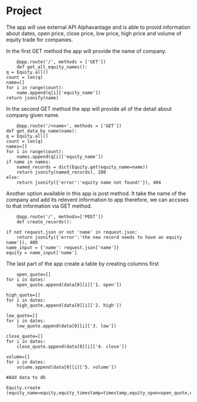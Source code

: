 # Project

The app will use external API Alphavantage and is able to provid information about dates, open price, close price, low price, high price and volume of equity trade for companies.

In the first GET method the app will provide the name of company.

        @app.route('/', methods = ['GET'])
        def get_all_equity_names():
	q = Equity.all()
	count = len(q)
	name=[]
	for i in range(count):
		name.append(q[i]['equity_name'])
	return jsonify(name)
        
        
In the second GET method the app will provide all of the detail about company given name.

        @app.route('/<name>', methods = ['GET'])
	def get_data_by_name(name):
	q = Equity.all()
	count = len(q)
	names=[]
	for i in range(count):
		names.append(q[i]['equity_name'])
	if name in names:
		named_records = dict(Equity.get(equity_name=name))
		return jsonify(named_records), 200
	else:
		return jsonify({'error':'equity name not found!'}), 404
 
 Another option available in this app is post method. It take the name of the company and add its relevent information to app therefore, we can accsses to that information via GET method.
        
        @app.route('/', methods=['POST'])
        def create_records():

	if not request.json or not 'name' in request.json:
		return jsonify({'error':'the new record needs to have an equity name'}), 400
	name_input = {'name': request.json['name']}
	equity = name_input['name']
        
The last part of the app create a table by creating columns first

        open_quote=[]
	for i in dates:
		open_quote.append(data[0][i]['1. open'])

	high_quote=[]
	for i in dates:
		high_quote.append(data[0][i]['2. high'])

	low_quote=[]
	for i in dates:
		low_quote.append(data[0][i]['3. low'])

	close_quote=[]
	for i in dates:
		close_quote.append(data[0][i]['4. close'])

	volume=[]
	for i in dates:
		volume.append(data[0][i]['5. volume'])

	#Add data to db

	Equity.create		(equity_name=equity,equity_timestamp=timestamp,equity_open=open_quote,equity_high=high_quote,equity_low=low_quote,equity_close=close_quote,equity_volume=volume)
        
